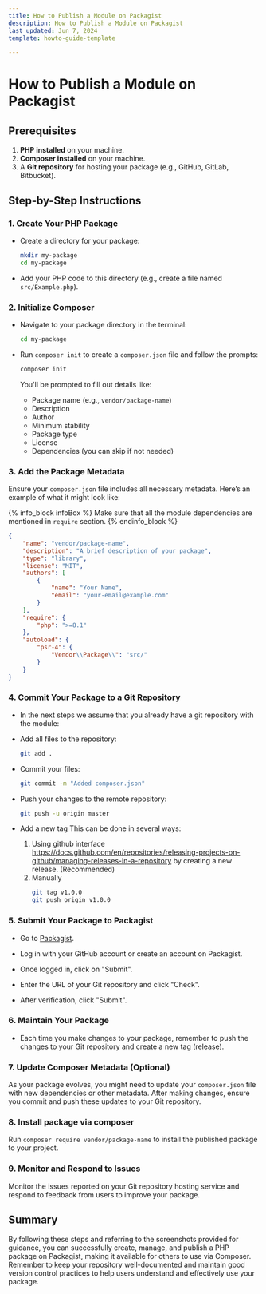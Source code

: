 ```yaml
---
title: How to Publish a Module on Packagist
description: How to Publish a Module on Packagist
last_updated: Jun 7, 2024
template: howto-guide-template

---
```


# How to Publish a Module on Packagist

## Prerequisites
1. **PHP installed** on your machine.
2. **Composer installed** on your machine.
3. A **Git repository** for hosting your package (e.g., GitHub, GitLab, Bitbucket).

## Step-by-Step Instructions

### 1. Create Your PHP Package
- Create a directory for your package:
  ```bash
  mkdir my-package
  cd my-package
  ```

- Add your PHP code to this directory (e.g., create a file named `src/Example.php`).

### 2. Initialize Composer
- Navigate to your package directory in the terminal:
  ```bash
  cd my-package
  ```

- Run `composer init` to create a `composer.json` file and follow the prompts:
  ```bash
  composer init
  ```
  You'll be prompted to fill out details like:
    - Package name (e.g., `vendor/package-name`)
    - Description
    - Author
    - Minimum stability
    - Package type
    - License
    - Dependencies (you can skip if not needed)

### 3. Add the Package Metadata
Ensure your `composer.json` file includes all necessary metadata. Here’s an example of what it might look like:

{% info_block infoBox %}
   Make sure that all the module dependencies are mentioned in `require` section.
{% endinfo_block %}

```json
{
    "name": "vendor/package-name",
    "description": "A brief description of your package",
    "type": "library",
    "license": "MIT",
    "authors": [
        {
            "name": "Your Name",
            "email": "your-email@example.com"
        }
    ],
    "require": {
        "php": ">=8.1"
    },
    "autoload": {
        "psr-4": {
            "Vendor\\Package\\": "src/"
        }
    }
}
```

### 4. Commit Your Package to a Git Repository
- In the next steps we assume that you already have a git repository with the module:

- Add all files to the repository:
  ```bash
  git add .
  ```

- Commit your files:
  ```bash
  git commit -m "Added composer.json"
  ```

- Push your changes to the remote repository:
  ```bash
  git push -u origin master
  ```

- Add a new tag
  This can be done in several ways:
  1. Using github interface https://docs.github.com/en/repositories/releasing-projects-on-github/managing-releases-in-a-repository by creating a new release. (Recommended)
  2. Manually
      ```bash
      git tag v1.0.0
      git push origin v1.0.0
      ```

### 5. Submit Your Package to Packagist
- Go to [Packagist](https://packagist.org/).
- Log in with your GitHub account or create an account on Packagist.

- Once logged in, click on "Submit".

- Enter the URL of your Git repository and click "Check".

- After verification, click "Submit".

### 6. Maintain Your Package
- Each time you make changes to your package, remember to push the changes to your Git repository and create a new tag (release).

### 7. Update Composer Metadata (Optional)
As your package evolves, you might need to update your `composer.json` file with new dependencies or other metadata. After making changes, ensure you commit and push these updates to your Git repository.

### 8. Install package via composer
Run `composer require vendor/package-name` to install the published package to your project.

### 9. Monitor and Respond to Issues
Monitor the issues reported on your Git repository hosting service and respond to feedback from users to improve your package.

## Summary
By following these steps and referring to the screenshots provided for guidance, you can successfully create, manage, and publish a PHP package on Packagist, making it available for others to use via Composer. Remember to keep your repository well-documented and maintain good version control practices to help users understand and effectively use your package.
